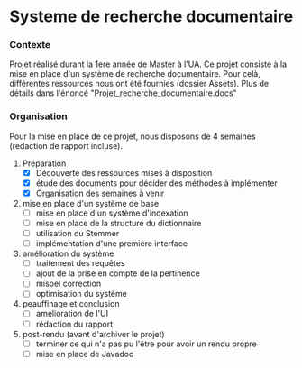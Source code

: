 # Systeme de recherche documentaire

### Contexte
Projet réalisé durant la 1ere année de Master à l'UA.
Ce projet consiste à la mise en place d'un système de recherche documentaire.
Pour celà, différentes ressources nous ont été fournies (dossier Assets).
Plus de détails dans l'énoncé "Projet_recherche_documentaire.docs"

### Organisation

Pour la mise en place de ce projet, nous disposons de 4 semaines (redaction de rapport incluse).

1. Préparation
	- [x] Découverte des ressources mises à disposition
	- [x] étude des documents pour décider des méthodes à implémenter
	- [x] Organisation des semaines à venir
2. mise en place d'un système de base
	- [ ] mise en place d'un système d'indexation
	- [ ] mise en place de la structure du dictionnaire
	- [ ] utilisation du Stemmer
	- [ ] implémentation d'une première interface 
3. amélioration du système
	- [ ] traitement des requêtes
	- [ ] ajout de la prise en compte de la pertinence
	- [ ] mispel correction
	- [ ] optimisation du système
4. peauffinage et conclusion
	- [ ] amelioration de l'UI
	- [ ] rédaction du rapport
5. post-rendu (avant d'archiver le projet)
	- [ ] terminer ce qui n'a pas pu l'être pour avoir un rendu propre
	- [ ] mise en place de Javadoc
